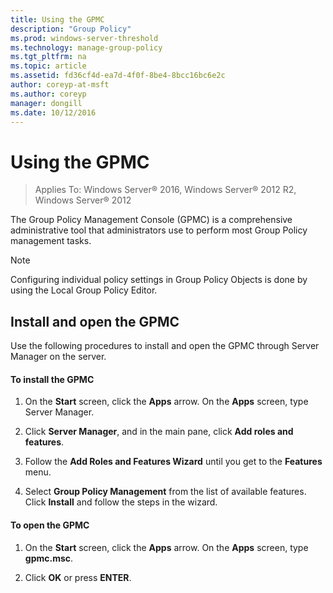 ```yaml
---
title: Using the GPMC
description: "Group Policy"
ms.prod: windows-server-threshold
ms.technology: manage-group-policy
ms.tgt_pltfrm: na
ms.topic: article
ms.assetid: fd36cf4d-ea7d-4f0f-8be4-8bcc16bc6e2c
author: coreyp-at-msft
ms.author: coreyp
manager: dongill
ms.date: 10/12/2016
---
```


# Using the GPMC

>Applies To: Windows Server&reg; 2016, Windows Server&reg; 2012 R2, Windows Server&reg; 2012

The Group Policy Management Console (GPMC) is a comprehensive administrative tool that administrators use to perform most Group Policy management tasks.  
  
> [!NOTE]  
> Configuring individual policy settings in Group Policy Objects is done by using the Local Group Policy Editor.  
  
## Install and open the GPMC  
Use the following procedures to install and open the GPMC through Server Manager on the server.  
  
#### To install the GPMC  
  
1.  On the **Start** screen, click the **Apps** arrow. On the **Apps** screen, type Server Manager.  
  
2.  Click **Server Manager**, and in the main pane, click **Add roles and features**.  
  
3.  Follow the **Add Roles and Features Wizard** until you get to the **Features** menu.  
  
4.  Select **Group Policy Management** from the list of available features. Click **Install** and follow the steps in the wizard.  
  
#### To open the GPMC  
  
1.  On the **Start** screen, click the **Apps** arrow. On the **Apps** screen, type **gpmc.msc**.  
  
2.  Click **OK** or press **ENTER**.  
  

